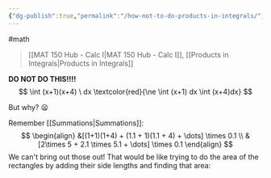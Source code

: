 ```yaml
---
{"dg-publish":true,"permalink":"/how-not-to-do-products-in-integrals/","dgHomeLink":true,"dgPassFrontmatter":false,"dgShowLocalGraph":true}
---
```


#math 
>[[MAT 150 Hub - Calc I|MAT 150 Hub - Calc I]], [[Products in Integrals|Products in Integrals]]

**DO NOT DO THIS!!!!**
$$
\int (x+1)(x+4) \ dx \textcolor{red}{\ne \int (x+1) dx \int (x+4)dx}
$$

But why? 😦

Remember [[Summations|Summations]]:
$$
\begin{align}
&[(1+1)(1+4) + (1.1 + 1)(1.1 + 4) + \dots] \times 0.1 \\
&[2\times 5 + 2.1 \times 5.1 + \dots] \times 0.1
\end{align}
$$
We can't bring out those out!
That would be like trying to do the area of the rectangles by adding their side lengths and finding that area:
<style>
.container {font-family: sans-serif; text-align: center;}
.button-wrapper button {z-index: 1;height: 40px; width: 100px; margin: 10px;padding: 5px;}
.excalidraw .App-menu_top .buttonList { display: flex;}
.excalidraw-wrapper { height: 800px; margin: 50px; position: relative;}
:root[dir="ltr"] .excalidraw .layer-ui__wrapper .zen-mode-transition.App-menu_bottom--transition-left {transform: none;}
</style><script src="https://unpkg.com/react@17/umd/react.production.min.js"></script><script src="https://unpkg.com/react-dom@17/umd/react-dom.production.min.js"></script><script type="text/javascript" src="https://unpkg.com/@excalidraw/excalidraw@0.12.0/dist/excalidraw.production.min.js"></script><div id="Quotients_in_Integrals_2022-10-24_1031.16.excalidraw.md1"></div><script>(function(){const InitialData={"type":"excalidraw","version":2,"source":"https://excalidraw.com","elements":[{"type":"rectangle","version":138,"versionNonce":1474418677,"isDeleted":false,"id":"2WYUu2gB7SGir4VevR37D","fillStyle":"hachure","strokeWidth":1,"strokeStyle":"solid","roughness":1,"opacity":100,"angle":0,"x":-312,"y":66.55623626708986,"strokeColor":"#000000","backgroundColor":"transparent","width":116,"height":120.80001831054686,"seed":766078453,"groupIds":[],"strokeSharpness":"sharp","boundElements":[],"updated":1666632705528,"link":null,"locked":false},{"type":"rectangle","version":131,"versionNonce":326241461,"isDeleted":false,"id":"x6BnIlpK8GqzzXMdpYSqj","fillStyle":"hachure","strokeWidth":1,"strokeStyle":"solid","roughness":1,"opacity":100,"angle":0,"x":-192.4000244140625,"y":-44.84375762939453,"strokeColor":"#000000","backgroundColor":"transparent","width":116,"height":231.20001220703125,"seed":212737365,"groupIds":[],"strokeSharpness":"sharp","boundElements":[],"updated":1666632684832,"link":null,"locked":false},{"type":"rectangle","version":398,"versionNonce":192608219,"isDeleted":false,"id":"ULEWM-EvOV3BzZojUE0P8","fillStyle":"hachure","strokeWidth":1,"strokeStyle":"solid","roughness":1,"opacity":100,"angle":0,"x":-71,"y":-169.24381256103516,"strokeColor":"#000000","backgroundColor":"transparent","width":116,"height":352.0000305175781,"seed":307573685,"groupIds":[],"strokeSharpness":"sharp","boundElements":[],"updated":1666632707379,"link":null,"locked":false},{"type":"rectangle","version":184,"versionNonce":255554523,"isDeleted":false,"id":"TRw0Z7bfXMGTyBh1iB8v2","fillStyle":"hachure","strokeWidth":1,"strokeStyle":"solid","roughness":1,"opacity":100,"angle":0,"x":-316.79998779296875,"y":-538.0937576293946,"strokeColor":"#0b7285","backgroundColor":"transparent","width":362.39996337890625,"height":724.0000000000001,"seed":1051018363,"groupIds":[],"strokeSharpness":"sharp","boundElements":[],"updated":1666632795287,"link":null,"locked":false}],"appState":{"theme":"dark","viewBackgroundColor":"#ffffff","currentItemStrokeColor":"#0b7285","currentItemBackgroundColor":"transparent","currentItemFillStyle":"hachure","currentItemStrokeWidth":1,"currentItemStrokeStyle":"solid","currentItemRoughness":1,"currentItemOpacity":100,"currentItemFontFamily":1,"currentItemFontSize":20,"currentItemTextAlign":"left","currentItemStrokeSharpness":"sharp","currentItemStartArrowhead":null,"currentItemEndArrowhead":"arrow","currentItemLinearStrokeSharpness":"round","gridSize":null,"colorPalette":{}},"files":{}};InitialData.scrollToContent=true;App=()=>{const e=React.useRef(null),t=React.useRef(null),[n,i]=React.useState({width:void 0,height:void 0});return React.useEffect(()=>{i({width:t.current.getBoundingClientRect().width,height:t.current.getBoundingClientRect().height});const e=()=>{i({width:t.current.getBoundingClientRect().width,height:t.current.getBoundingClientRect().height})};return window.addEventListener("resize",e),()=>window.removeEventListener("resize",e)},[t]),React.createElement(React.Fragment,null,React.createElement("div",{className:"excalidraw-wrapper",ref:t},React.createElement(ExcalidrawLib.Excalidraw,{ref:e,width:n.width,height:n.height,initialData:InitialData,viewModeEnabled:!0,zenModeEnabled:!0,gridModeEnabled:!1})))},excalidrawWrapper=document.getElementById("Quotients_in_Integrals_2022-10-24_1031.16.excalidraw.md1");ReactDOM.render(React.createElement(App),excalidrawWrapper);})();</script>
